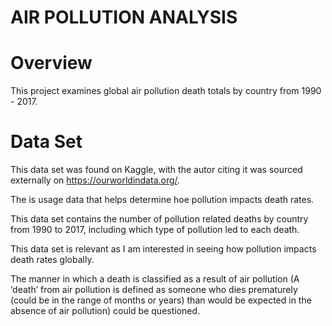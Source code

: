 # AIR POLLUTION ANALYSIS
# Overview
This project examines global air pollution death totals by country from 1990 - 2017. 
# Data Set 
This data set was found on Kaggle, with the autor citing it was sourced externally on https://ourworldindata.org/. 

The is usage data that helps determine hoe pollution impacts death rates.  

This data set contains the number of pollution related deaths by country from 1990 to 2017, including which type of pollution led to each death. 

This data set is relevant as I am interested in seeing how pollution impacts death rates globally. 

The manner in which a death is classified as a result of air pollution (A ‘death’ from air pollution is defined as someone who dies prematurely (could be in the range of months or years) than would be expected in the absence of air pollution) could be questioned. 
